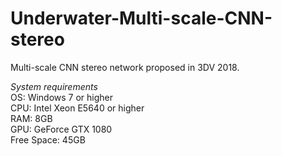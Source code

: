 # Underwater-Multi-scale-CNN-stereo
Multi-scale CNN stereo network proposed in 3DV 2018.

*System requirements*  
OS: Windows 7 or higher  
CPU: Intel Xeon E5640 or higher  
RAM: 8GB  
GPU: GeForce GTX 1080  
Free Space: 45GB  

